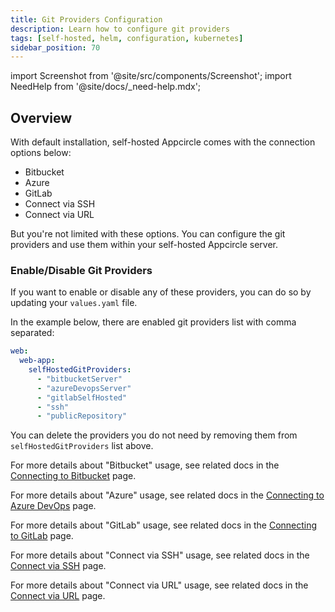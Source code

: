 ```yaml
---
title: Git Providers Configuration
description: Learn how to configure git providers
tags: [self-hosted, helm, configuration, kubernetes]
sidebar_position: 70
---
```


import Screenshot from '@site/src/components/Screenshot';
import NeedHelp from '@site/docs/\_need-help.mdx';

## Overview

With default installation, self-hosted Appcircle comes with the connection options below:

- Bitbucket
- Azure
- GitLab
- Connect via SSH
- Connect via URL

<Screenshot url='https://cdn.appcircle.io/docs/assets/be-2031-git-providers-v2.png' />

But you're not limited with these options. You can configure the git providers and use them within your self-hosted Appcircle server.

### Enable/Disable Git Providers

If you want to enable or disable any of these providers, you can do so by updating your `values.yaml` file.

In the example below, there are enabled git providers list with comma separated:

```yaml
web:
  web-app:
    selfHostedGitProviders:
      - "bitbucketServer"
      - "azureDevopsServer"
      - "gitlabSelfHosted"
      - "ssh"
      - "publicRepository"
```

You can delete the providers you do not need by removing them from `selfHostedGitProviders` list above.

For more details about "Bitbucket" usage, see related docs in the [Connecting to Bitbucket](/build/manage-the-connections/adding-a-build-profile/connecting-to-bitbucket) page.

For more details about "Azure" usage, see related docs in the [Connecting to Azure DevOps](/build/manage-the-connections/adding-a-build-profile/connecting-to-azure) page.

For more details about "GitLab" usage, see related docs in the [Connecting to GitLab](/build/manage-the-connections/adding-a-build-profile/connecting-to-gitlab) page.

For more details about "Connect via SSH" usage, see related docs in the [Connect via SSH](/build/manage-the-connections/adding-a-build-profile/connecting-to-private-repository-via-ssh) page.

For more details about "Connect via URL" usage, see related docs in the [Connect via URL](/build/manage-the-connections/adding-a-build-profile/connecting-to-public-repository) page.

<NeedHelp />